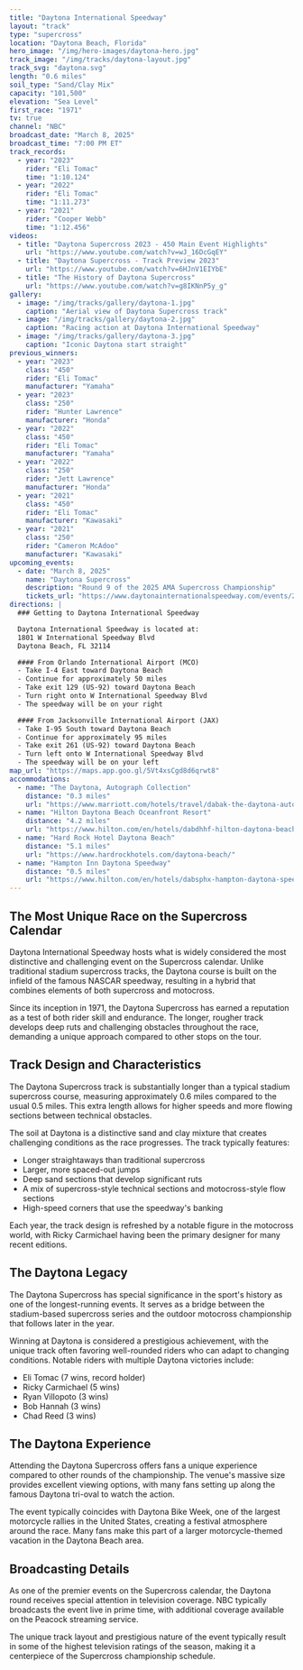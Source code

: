 ```yaml
---
title: "Daytona International Speedway"
layout: "track"
type: "supercross"
location: "Daytona Beach, Florida"
hero_image: "/img/hero-images/daytona-hero.jpg"
track_image: "/img/tracks/daytona-layout.jpg"
track_svg: "daytona.svg"
length: "0.6 miles"
soil_type: "Sand/Clay Mix"
capacity: "101,500"
elevation: "Sea Level"
first_race: "1971"
tv: true
channel: "NBC"
broadcast_date: "March 8, 2025"
broadcast_time: "7:00 PM ET"
track_records:
  - year: "2023"
    rider: "Eli Tomac"
    time: "1:10.124"
  - year: "2022"
    rider: "Eli Tomac"
    time: "1:11.273"
  - year: "2021"
    rider: "Cooper Webb"
    time: "1:12.456"
videos:
  - title: "Daytona Supercross 2023 - 450 Main Event Highlights"
    url: "https://www.youtube.com/watch?v=wJ_16DcGqEY"
  - title: "Daytona Supercross - Track Preview 2023"
    url: "https://www.youtube.com/watch?v=6HJnV1EIYbE"
  - title: "The History of Daytona Supercross"
    url: "https://www.youtube.com/watch?v=g8IKNnP5y_g"
gallery:
  - image: "/img/tracks/gallery/daytona-1.jpg"
    caption: "Aerial view of Daytona Supercross track"
  - image: "/img/tracks/gallery/daytona-2.jpg"
    caption: "Racing action at Daytona International Speedway"
  - image: "/img/tracks/gallery/daytona-3.jpg"
    caption: "Iconic Daytona start straight"
previous_winners:
  - year: "2023"
    class: "450"
    rider: "Eli Tomac"
    manufacturer: "Yamaha"
  - year: "2023"
    class: "250"
    rider: "Hunter Lawrence"
    manufacturer: "Honda"
  - year: "2022"
    class: "450"
    rider: "Eli Tomac"
    manufacturer: "Yamaha"
  - year: "2022"
    class: "250"
    rider: "Jett Lawrence"
    manufacturer: "Honda"
  - year: "2021"
    class: "450"
    rider: "Eli Tomac"
    manufacturer: "Kawasaki"
  - year: "2021"
    class: "250"
    rider: "Cameron McAdoo"
    manufacturer: "Kawasaki"
upcoming_events:
  - date: "March 8, 2025"
    name: "Daytona Supercross"
    description: "Round 9 of the 2025 AMA Supercross Championship"
    tickets_url: "https://www.daytonainternationalspeedway.com/events/2025-daytona-supercross/"
directions: |
  ### Getting to Daytona International Speedway

  Daytona International Speedway is located at:  
  1801 W International Speedway Blvd  
  Daytona Beach, FL 32114

  #### From Orlando International Airport (MCO)
  - Take I-4 East toward Daytona Beach
  - Continue for approximately 50 miles
  - Take exit 129 (US-92) toward Daytona Beach
  - Turn right onto W International Speedway Blvd
  - The speedway will be on your right

  #### From Jacksonville International Airport (JAX)
  - Take I-95 South toward Daytona Beach
  - Continue for approximately 95 miles
  - Take exit 261 (US-92) toward Daytona Beach
  - Turn left onto W International Speedway Blvd
  - The speedway will be on your left
map_url: "https://maps.app.goo.gl/5Vt4xsCgd8d6qrwt8"
accommodations:
  - name: "The Daytona, Autograph Collection"
    distance: "0.3 miles"
    url: "https://www.marriott.com/hotels/travel/dabak-the-daytona-autograph-collection/"
  - name: "Hilton Daytona Beach Oceanfront Resort"
    distance: "4.2 miles"
    url: "https://www.hilton.com/en/hotels/dabdhhf-hilton-daytona-beach-oceanfront-resort/"
  - name: "Hard Rock Hotel Daytona Beach"
    distance: "5.1 miles"
    url: "https://www.hardrockhotels.com/daytona-beach/"
  - name: "Hampton Inn Daytona Speedway"
    distance: "0.5 miles"
    url: "https://www.hilton.com/en/hotels/dabsphx-hampton-daytona-speedway-airport/"
---
```


## The Most Unique Race on the Supercross Calendar

Daytona International Speedway hosts what is widely considered the most distinctive and challenging event on the Supercross calendar. Unlike traditional stadium supercross tracks, the Daytona course is built on the infield of the famous NASCAR speedway, resulting in a hybrid that combines elements of both supercross and motocross.

Since its inception in 1971, the Daytona Supercross has earned a reputation as a test of both rider skill and endurance. The longer, rougher track develops deep ruts and challenging obstacles throughout the race, demanding a unique approach compared to other stops on the tour.

## Track Design and Characteristics

The Daytona Supercross track is substantially longer than a typical stadium supercross course, measuring approximately 0.6 miles compared to the usual 0.5 miles. This extra length allows for higher speeds and more flowing sections between technical obstacles.

The soil at Daytona is a distinctive sand and clay mixture that creates challenging conditions as the race progresses. The track typically features:

- Longer straightaways than traditional supercross
- Larger, more spaced-out jumps
- Deep sand sections that develop significant ruts
- A mix of supercross-style technical sections and motocross-style flow sections
- High-speed corners that use the speedway's banking

Each year, the track design is refreshed by a notable figure in the motocross world, with Ricky Carmichael having been the primary designer for many recent editions.

## The Daytona Legacy

The Daytona Supercross has special significance in the sport's history as one of the longest-running events. It serves as a bridge between the stadium-based supercross series and the outdoor motocross championship that follows later in the year.

Winning at Daytona is considered a prestigious achievement, with the unique track often favoring well-rounded riders who can adapt to changing conditions. Notable riders with multiple Daytona victories include:

- Eli Tomac (7 wins, record holder)
- Ricky Carmichael (5 wins)
- Ryan Villopoto (3 wins)
- Bob Hannah (3 wins)
- Chad Reed (3 wins)

## The Daytona Experience

Attending the Daytona Supercross offers fans a unique experience compared to other rounds of the championship. The venue's massive size provides excellent viewing options, with many fans setting up along the famous Daytona tri-oval to watch the action.

The event typically coincides with Daytona Bike Week, one of the largest motorcycle rallies in the United States, creating a festival atmosphere around the race. Many fans make this part of a larger motorcycle-themed vacation in the Daytona Beach area.

## Broadcasting Details

As one of the premier events on the Supercross calendar, the Daytona round receives special attention in television coverage. NBC typically broadcasts the event live in prime time, with additional coverage available on the Peacock streaming service.

The unique track layout and prestigious nature of the event typically result in some of the highest television ratings of the season, making it a centerpiece of the Supercross championship schedule.